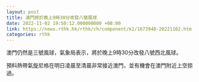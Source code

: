 ```yaml
---
layout: post
title: 澳門將於晚上9時30分改發八號風球
date: 2022-11-02 19:50:12.000000000 +08:00
link: https://news.rthk.hk/rthk/ch/component/k2/1673940-20221102.htm
categories: rthk
---
```


澳門仍然是三號風球，氣象局表示，將於晚上9時30分改發八號西北風球。

預料熱帶氣旋尼格在明日凌晨至清晨非常接近澳門，並有機會在澳門附近上空掠過。

